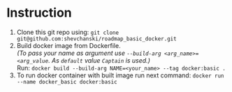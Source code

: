# Instruction

1. Clone this git repo using: `git clone git@github.com:shevchanski/roadmap_basic_docker.git`
2. Build docker image from Dockerfile. <br>_(To pass your name as argument use `--build-arg <arg_name>=<arg_value`. As `default` value `Captain` is used.)_
   <br> Run: `docker build --build-arg NAME=<your_name> --tag docker:basic .`
3. To run docker container with built image run next command: `docker run --name docker_basic docker:basic`

